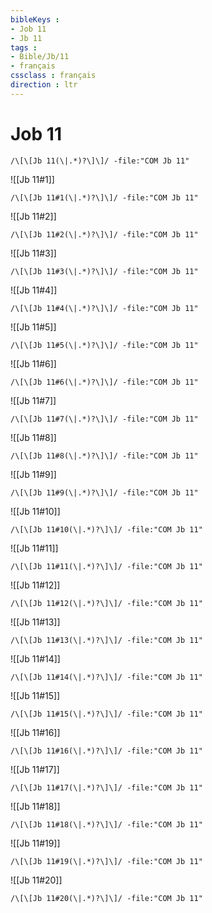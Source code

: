 ```yaml
---
bibleKeys : 
- Job 11
- Jb 11
tags : 
- Bible/Jb/11
- français
cssclass : français
direction : ltr
---
```


# Job 11

```query
/\[\[Jb 11(\|.*)?\]\]/ -file:"COM Jb 11"
```



![[Jb 11#1]]

```query
/\[\[Jb 11#1(\|.*)?\]\]/ -file:"COM Jb 11"
```

![[Jb 11#2]]

```query
/\[\[Jb 11#2(\|.*)?\]\]/ -file:"COM Jb 11"
```

![[Jb 11#3]]

```query
/\[\[Jb 11#3(\|.*)?\]\]/ -file:"COM Jb 11"
```

![[Jb 11#4]]

```query
/\[\[Jb 11#4(\|.*)?\]\]/ -file:"COM Jb 11"
```

![[Jb 11#5]]

```query
/\[\[Jb 11#5(\|.*)?\]\]/ -file:"COM Jb 11"
```

![[Jb 11#6]]

```query
/\[\[Jb 11#6(\|.*)?\]\]/ -file:"COM Jb 11"
```

![[Jb 11#7]]

```query
/\[\[Jb 11#7(\|.*)?\]\]/ -file:"COM Jb 11"
```

![[Jb 11#8]]

```query
/\[\[Jb 11#8(\|.*)?\]\]/ -file:"COM Jb 11"
```

![[Jb 11#9]]

```query
/\[\[Jb 11#9(\|.*)?\]\]/ -file:"COM Jb 11"
```

![[Jb 11#10]]

```query
/\[\[Jb 11#10(\|.*)?\]\]/ -file:"COM Jb 11"
```

![[Jb 11#11]]

```query
/\[\[Jb 11#11(\|.*)?\]\]/ -file:"COM Jb 11"
```

![[Jb 11#12]]

```query
/\[\[Jb 11#12(\|.*)?\]\]/ -file:"COM Jb 11"
```

![[Jb 11#13]]

```query
/\[\[Jb 11#13(\|.*)?\]\]/ -file:"COM Jb 11"
```

![[Jb 11#14]]

```query
/\[\[Jb 11#14(\|.*)?\]\]/ -file:"COM Jb 11"
```

![[Jb 11#15]]

```query
/\[\[Jb 11#15(\|.*)?\]\]/ -file:"COM Jb 11"
```

![[Jb 11#16]]

```query
/\[\[Jb 11#16(\|.*)?\]\]/ -file:"COM Jb 11"
```

![[Jb 11#17]]

```query
/\[\[Jb 11#17(\|.*)?\]\]/ -file:"COM Jb 11"
```

![[Jb 11#18]]

```query
/\[\[Jb 11#18(\|.*)?\]\]/ -file:"COM Jb 11"
```

![[Jb 11#19]]

```query
/\[\[Jb 11#19(\|.*)?\]\]/ -file:"COM Jb 11"
```

![[Jb 11#20]]

```query
/\[\[Jb 11#20(\|.*)?\]\]/ -file:"COM Jb 11"
```

